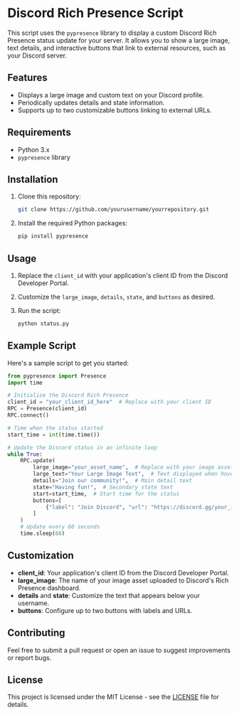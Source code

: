 # Discord Rich Presence Script

This script uses the `pypresence` library to display a custom Discord Rich Presence status update for your server. It allows you to show a large image, text details, and interactive buttons that link to external resources, such as your Discord server.

## Features

- Displays a large image and custom text on your Discord profile.
- Periodically updates details and state information.
- Supports up to two customizable buttons linking to external URLs.

## Requirements

- Python 3.x
- `pypresence` library

## Installation

1. Clone this repository:

    ```bash
    git clone https://github.com/yourusername/yourrepository.git
    ```

2. Install the required Python packages:

    ```bash
    pip install pypresence
    ```

## Usage

1. Replace the `client_id` with your application's client ID from the Discord Developer Portal.
2. Customize the `large_image`, `details`, `state`, and `buttons` as desired.
3. Run the script:

    ```bash
    python status.py
    ```

## Example Script

Here's a sample script to get you started:

```python
from pypresence import Presence
import time

# Initialize the Discord Rich Presence
client_id = "your_client_id_here"  # Replace with your client ID
RPC = Presence(client_id)
RPC.connect()

# Time when the status started
start_time = int(time.time())

# Update the Discord status in an infinite loop
while True:
    RPC.update(
        large_image="your_asset_name",  # Replace with your image asset name
        large_text="Your Large Image Text",  # Text displayed when hovering over the large image
        details="Join our community!",  # Main detail text
        state="Having fun!",  # Secondary state text
        start=start_time,  # Start time for the status
        buttons=[
            {"label": "Join Discord", "url": "https://discord.gg/your_invite_code"}  # Replace with your URL
        ]
    )
    # Update every 60 seconds
    time.sleep(60)
```

## Customization

- **client_id**: Your application's client ID from the Discord Developer Portal.
- **large_image**: The name of your image asset uploaded to Discord's Rich Presence dashboard.
- **details** and **state**: Customize the text that appears below your username.
- **buttons**: Configure up to two buttons with labels and URLs.

## Contributing

Feel free to submit a pull request or open an issue to suggest improvements or report bugs.

## License

This project is licensed under the MIT License - see the [LICENSE](LICENSE) file for details.

